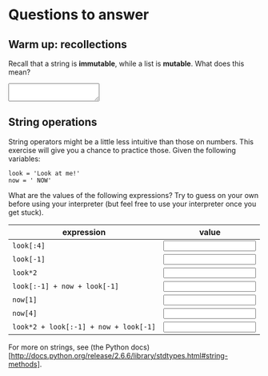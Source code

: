 # Questions to answer

## Warm up: recollections

Recall that a string is **immutable**, while a list is **mutable**. What does
this mean?

<textarea name="e[2-11]"></textarea>

## String operations

String operators might be a little less intuitive than those on numbers. This
exercise will give you a chance to practice those. Given the following 
variables:

	look = 'Look at me!'
	now = ' NOW'

What are the values of the following expressions? Try to guess on your own
before using your interpreter (but feel free to use your interpreter once you 
get stuck).

|expression                           |value                               |
|-------------------------------------|------------------------------------|
|`look[:4]`                           |<input name="e[2-12-1]" type="text">|
|`look[-1]`                           |<input name="e[2-12-2]" type="text">|
|`look*2`                             |<input name="e[2-12-3]" type="text">|
|`look[:-1] + now + look[-1]`         |<input name="e[2-12-4]" type="text">|
|`now[1]`                             |<input name="e[2-12-5]" type="text">|
|`now[4]`                             |<input name="e[2-12]-6" type="text">|
|`look*2 + look[:-1] + now + look[-1]`|<input name="e[2-12-7]" type="text">|

For more on strings, see (the Python docs)[http://docs.python.org/release/2.6.6/library/stdtypes.html#string-methods].
